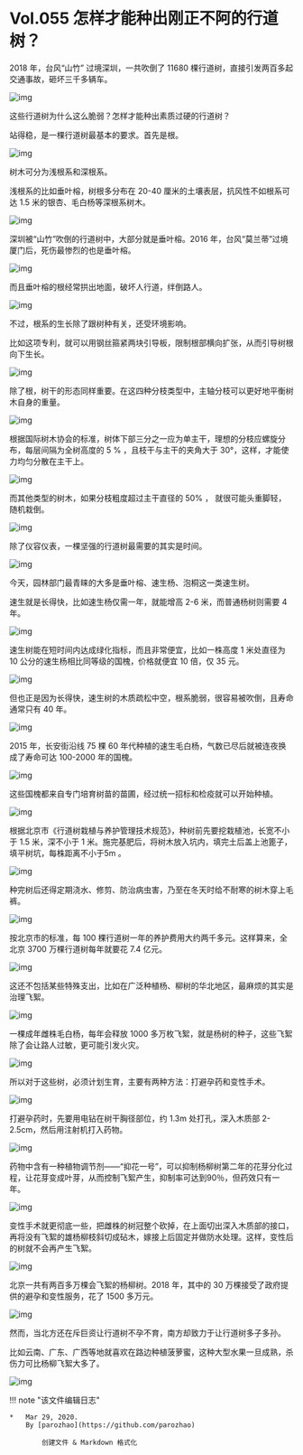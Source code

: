 # Vol.055 怎样才能种出刚正不阿的行道树？

2018 年，台风“山竹” 过境深圳，一共吹倒了 11680 棵行道树，直接引发两百多起交通事故，砸坏三千多辆车。

![img](https://paperclip.host/static/U6yRaDu1NabB1xe2nOGcTlqBYbux8nsSCvNYkniaJK0CekXbW4EGEp0K6picGibibnEwdZMqLj53dhPU58qqdeMaSg.jpg)

这些行道树为什么这么脆弱？怎样才能种出素质过硬的行道树？

站得稳，是一棵行道树最基本的要求。首先是根。

![img](https://paperclip.host/static/U6yRaDu1NabB1xe2nOGcTlqBYbux8nsS9EFl8GTE99vKGfA1S8vC42f96h2iasp49kVgkAqTSAcDFOWzWO2icibtw.png)

树木可分为浅根系和深根系。

浅根系的比如垂叶榕，树根多分布在 20-40 厘米的土壤表层，抗风性不如根系可达 1.5 米的银杏、毛白杨等深根系树木。

![img](https://paperclip.host/static/U6yRaDu1NabB1xe2nOGcTlqBYbux8nsSibmYSvTdgYdI1Oj3C7Zde4B0roViasr95Uskv9dyB34XUic9uPnGiceqPw.png)

深圳被“山竹”吹倒的行道树中，大部分就是垂叶榕。2016 年，台风“莫兰蒂”过境厦门后，死伤最惨烈的也是垂叶榕。

![img](https://paperclip.host/static/U6yRaDu1NabB1xe2nOGcTlqBYbux8nsSdPKcWps7AaLztg03J64iac0TApViasnwJoEeukTiaibqFAnEZcI2JNpTAQ.gif)

而且垂叶榕的根经常拱出地面，破坏人行道，绊倒路人。

![img](https://paperclip.host/static/U6yRaDu1NabB1xe2nOGcTlqBYbux8nsSS0K3hiauq7KyzA9SOAIB5OTFY9k6OYauQ9G8CUpCaFdlbKibJ7zpnYVA.png)

不过，根系的生长除了跟树种有关，还受环境影响。

比如这项专利，就可以用钢丝箍紧两块引导板，限制根部横向扩张，从而引导树根向下生长。

![img](https://paperclip.host/static/U6yRaDu1NabB1xe2nOGcTlqBYbux8nsSDoNP5yeYyQFCniaNh7vOAaprtSZlZ9iae1CEy5lWVy2WKF7zlXhHbUDw.gif)

除了根，树干的形态同样重要。在这四种分枝类型中，主轴分枝可以更好地平衡树木自身的重量。

![img](https://paperclip.host/static/U6yRaDu1NabB1xe2nOGcTlqBYbux8nsSECIAv5dfCj4xw80GRcMvHVQVdFyWial5eKVic3ocYicG4D7uHQ8ic345CQ.png)

根据国际树木协会的标准，树体下部三分之一应为单主干，理想的分枝应螺旋分布，每层间隔为全树高度的 5 % ，且枝干与主干的夹角大于 30°，这样，才能使力均匀分散在主干上。

![img](https://paperclip.host/static/U6yRaDu1NabB1xe2nOGcTlqBYbux8nsSKrX5FGlN2DOKHP0aIgCo9k5Nj9PdkTNWjxE0mWVibsnBicOgicJLRfo0Q.gif)

而其他类型的树木，如果分枝粗度超过主干直径的 50% ， 就很可能头重脚轻，随机栽倒。

![img](https://paperclip.host/static/U6yRaDu1NabB1xe2nOGcTlqBYbux8nsSygbbvj1WeGHgWMr4iaUuy8kQBibvxzQbJsiatIgSg4A0oqUM9ZoeC8EpA.png)

除了仪容仪表，一棵坚强的行道树最需要的其实是时间。

![img](https://paperclip.host/static/U6yRaDu1NabB1xe2nOGcTlqBYbux8nsSwPMjm26ZgZTVL2oD4vTZXL0mUtMU4mmKqrLC594gM5ABz5JBRg8Vqw.gif)

今天，园林部门最青睐的大多是垂叶榕、速生杨、泡桐这一类速生树。

速生就是长得快，比如速生杨仅需一年，就能增高 2-6 米，而普通杨树则需要 4 年。

![img](https://paperclip.host/static/U6yRaDu1NabB1xe2nOGcTlqBYbux8nsSpiadicoKP48efsFnIV3racFictR4CUNyzkctlzl0oQ3rfeLC6ia8kKvVVA.gif)

速生树能在短时间内达成绿化指标，而且非常便宜，比如一株高度 1 米处直径为 10 公分的速生杨相比同等级的国槐，价格就便宜 10 倍，仅 35 元。

![img](https://paperclip.host/static/U6yRaDu1NabB1xe2nOGcTlqBYbux8nsSFEDagkAazN8yBlGWs9g7JKrSKCSHTG3ZJjI2CA0EchnoMyBYKthYicw.png)

但也正是因为长得快，速生树的木质疏松中空，根系脆弱，很容易被吹倒，且寿命通常只有 40 年。

![img](https://paperclip.host/static/U6yRaDu1NabB1xe2nOGcTlqBYbux8nsScLsr8xk53RJJqm7lbOicBQXn6K6NKafJiadp6rQbeicA60yWOLhZdsDVw.png)

2015 年，长安街沿线 75 棵 60 年代种植的速生毛白杨，气数已尽后就被连夜换成了寿命可达  100-2000 年的国槐。

![img](https://paperclip.host/static/U6yRaDu1NabB1xe2nOGcTlqBYbux8nsSexbQHgT34oiaFRaSQDKVaiabpDVwmIEVOG4Q6Z1Q8lpzXWFdaeslYvXg.gif)

这些国槐都来自专门培育树苗的苗圃，经过统一招标和检疫就可以开始种植。

![img](https://paperclip.host/static/U6yRaDu1NabB1xe2nOGcTlqBYbux8nsSsHs67ypXTKc2YNcuYFyicpiccLGNHkABZk1SV1vcpyIAgQn2Uzib1AX0g.png)

根据北京市《行道树栽植与养护管理技术规范》，种树前先要挖栽植池，长宽不小于 1.5 米，深不小于 1 米。施完基肥后，将树木放入坑内，填完土后盖上池篦子，填平树坑，每株距离不小于5m 。

![img](https://paperclip.host/static/U6yRaDu1NabB1xe2nOGcTlqBYbux8nsSY9ibuVjX3aRpEicIp6Sw48vCI35QLgVgiaowSoZBiaFa11zPxCv4LoFJrA.gif)

种完树后还得定期浇水、修剪、防治病虫害，乃至在冬天时给不耐寒的树木穿上毛裤。

![img](https://paperclip.host/static/U6yRaDu1NabB1xe2nOGcTlqBYbux8nsSzJuelvCr3aAZjYqShI9GoQKHH1RVBXs4dhEZiafQwfnlzLvRADFBPww.gif)

按北京市的标准，每 100 棵行道树一年的养护费用大约两千多元。这样算来，全北京 3700 万棵行道树每年就要花 7.4 亿元。

![img](https://paperclip.host/static/U6yRaDu1NabB1xe2nOGcTlqBYbux8nsSz0iapdJoeicoxgA9aJ2iabAWdfaOjwF1yTuXEudia7micy015IHwYdUtxFg.gif)

这还不包括某些特殊支出，比如在广泛种植杨、柳树的华北地区，最麻烦的其实是治理飞絮。

![img](https://paperclip.host/static/U6yRaDu1NabB1xe2nOGcTlqBYbux8nsStib4pCJZCtU7DTDuKOciaoEm9rZ3HAPoLX4LZE7GHhYcz7b3YZKTzLIw.gif)

一棵成年雌株毛白杨，每年会释放 1000 多万枚飞絮，就是杨树的种子，这些飞絮除了会让路人过敏，更可能引发火灾。

![img](https://paperclip.host/static/U6yRaDu1NabB1xe2nOGcTlqBYbux8nsSVJzJ5SnSkTQfbzneDibXmiaHq6ph0M5as0mGq9icR19QLdyzySxicWg8Tw.png)

所以对于这些树，必须计划生育，主要有两种方法：打避孕药和变性手术。

![img](https://paperclip.host/static/U6yRaDu1NabB1xe2nOGcTlqBYbux8nsS6HYcR6hTxaticic3xZV1n17X6zLqHBIiahbgjby044raW71yT6Wqic8dOw.png)

打避孕药时，先要用电钻在树干胸径部位，约 1.3m 处打孔，深入木质部 2-2.5cm，然后用注射机打入药物。

![img](https://paperclip.host/static/U6yRaDu1NabB1xe2nOGcTlqBYbux8nsSPCQbk8QMHbNELGRBBmMicd14ibLto41gsp2ALAjuFVLthONVkDX7bUgw.gif)

药物中含有一种植物调节剂——“抑花一号”，可以抑制杨柳树第二年的花芽分化过程，让花芽变成叶芽，从而控制飞絮产生，抑制率可达到90％，但药效只有一年。

![img](https://paperclip.host/static/U6yRaDu1NabB1xe2nOGcTlqBYbux8nsSqcBKpBnEantHloA4rg7UKYancicTwBhxE4SwZXicH5LGibbh3BJ7EC8mg.png)

变性手术就更彻底一些，把雌株的树冠整个砍掉，在上面切出深入木质部的接口，再将没有飞絮的雄杨柳枝斜切成砧木，嫁接上后固定并做防水处理。这样，变性后的树就不会再产生飞絮。

![img](https://paperclip.host/static/U6yRaDu1NabB1xe2nOGcTlqBYbux8nsSVyY4dYQ5Sbx2vmEmdibgYa434yhaU1B6iaT8kUwiaicvcSUjXQbNwEibJpw.gif)

北京一共有两百多万棵会飞絮的杨柳树。2018 年，其中的 30 万棵接受了政府提供的避孕和变性服务，花了 1500 多万元。

![img](https://paperclip.host/static/U6yRaDu1NabB1xe2nOGcTlqBYbux8nsS4sYwcwZfyyOicLrS73ouE4mPcxkooyY8hdP3IVPKMtuBTsWK7Gj3u2A.png)

然而，当北方还在斥巨资让行道树不孕不育，南方却致力于让行道树多子多孙。

比如云南、广东、广西等地就喜欢在路边种植菠萝蜜，这种大型水果一旦成熟，杀伤力可比杨柳飞絮大多了。

![img](https://paperclip.host/static/U6yRaDu1NabB1xe2nOGcTlqBYbux8nsSnuGick4XNQicughufUJSibzDznft5q61Y6Z5EOoZzJaPS1lRC98rKjYjg.png)

!!! note "该文件编辑日志"

	* 	Mar 29, 2020.
		By [parozhao](https://github.com/parozhao)
	
			创建文件 & Markdown 格式化
